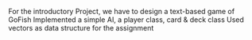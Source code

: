 For the introductory Project, we have to design a text-based game of GoFish
Implemented a simple AI, a player class, card & deck class
Used vectors as data structure for the assignment
